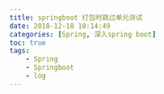 ```yaml
---
title: springboot 打包时跳过单元测试
date: 2018-12-18 10:14:49
categories: [Spring, 深入spring boot]
toc: true
tags: 
    - Spring 
    - Springboot 
    - log
---
```

